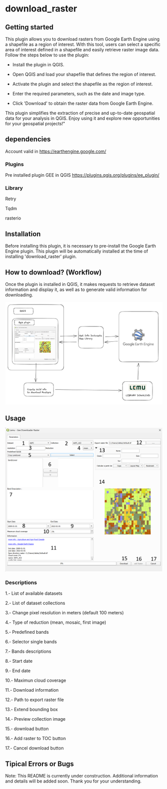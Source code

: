 # download_raster



## Getting started

This plugin allows you to download rasters from Google Earth Engine using a shapefile as a region of interest. With this tool, users can select a specific area of interest defined in a shapefile and easily retrieve raster image data. Follow the steps below to use the plugin:

* Install the plugin in QGIS.

* Open QGIS and load your shapefile that defines the region of interest.

* Activate the plugin and select the shapefile as the region of interest.

* Enter the required parameters, such as the date and image type.

* Click 'Download' to obtain the raster data from Google Earth Engine.

This plugin simplifies the extraction of precise and up-to-date geospatial data for your analysis in QGIS. Enjoy using it and explore new opportunities for your geospatial projects!"

## dependencies
Account valid in https://earthengine.google.com/

### Plugins

Pre installed plugin GEE in QGIS https://plugins.qgis.org/plugins/ee_plugin/ 

### Library
Retry

Tqdm

rasterio

## Installation
Before installing this plugin, it is necessary to pre-install the Google Earth Engine plugin. This plugin will be automatically installed at the time of installing 'download_raster' plugin.

## How to download? (Workflow)
Once the plugin is installed in QGIS, it makes requests to retrieve dataset information and display it, as well as to generate valid information for downloading.

![Workflow](./img/workflow.png)


## Usage
![Download Raster](./img/plugin.png) 

###  Descriptions
1.-  List of available datasets 

2.-  List of dataset collections

3.-  Change pixel resolution in meters (default 100 meters)

4.-  Type of reduction (mean, mosaic, first image)

5.-  Predefined bands 

6.-  Selector single bands

7.-  Bands descriptions

8.-  Start date

9.-  End date

10.- Maximun cloud coverage 

11.- Download information

12.- Path to export raster file

13.- Extend bounding box

14.- Preview collection image

15.- download button 

16.- Add raster to TOC button

17.- Cancel download button

## Tipical Errors or Bugs


Note: This README is currently under construction. Additional information and details will be added soon. Thank you for your understanding.


